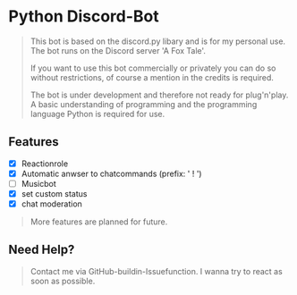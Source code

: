 # Python Discord-Bot #

>This bot is based on the discord.py libary and is for my personal use. The bot runs on the Discord server 'A Fox Tale'.
>
>If you want to use this bot commercially or privately you can do so without restrictions, of course a mention in the credits is required.
>
>The bot is under development and therefore not ready for plug'n'play. A basic understanding of programming and the programming language Python is required for use.  

## Features ##

- [x]   Reactionrole
- [x]   Automatic anwser to chatcommands (prefix: ' ! ')
- [ ]   Musicbot
- [x]   set custom status
- [x]   chat moderation

>More features are planned for future.

## Need Help? ##

>Contact me via GitHub-buildin-Issuefunction. I wanna try to react as soon as possible.